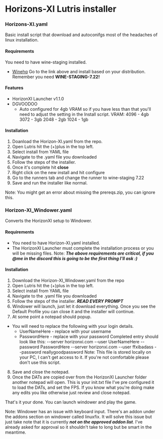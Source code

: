 # Horizons-XI Lutris installer

### Horizons-XI.yaml
Basic install script that download and autoconifgs most of the headaches
of linux installation.

#### Requirements
You need to have wine-staging installed. 
  - [Winehq](https://wiki.winehq.org/Download)
Go to the link above and install based on your distribution. Remember you
need **WINE-STAGING-7.22!**

#### Features
- HorizonXI Launcher v1.1.0
- DGVOODOO
  - Auto configured for 4gb VRAM so if you have less than that you'll
    need to adjust the setting in the Install script.
    VRAM: 4096 - 4gb
          3072 - 3gb
          2048 - 2gb
          1024 - 1gb
         
#### Installation
1. Doanload the Horizon-XI.yaml from the repo.
2. Open Lutris hit the (+)plus in the top left.
3. Select install from YAML file
4. Navigate to the .yaml file you downloaded
5. Follow the steps of the installer.
6. Once it's complete hit **close**
7. Right click on the new install and hit configure
8. Go to the runners tab and change the runner to wine-staging 7.22
9. Save and run the installer like normal.

Note: You might get an error about missing the prereqs.zip, you
      can ignore this.
      
### Horizon-XI_Windower.yaml
Converts the HorizonXI setup to Windower.

#### Requirements
- You need to have Horizon-XI.yaml installed.
- The HorizonXI Launcher must complete the installation process
  or you will be missing files.
Note: ***The above requirements are critical, if you @me in the discord 
       this is going to be the first thing I'll ask :)***
       
#### Installation
1. Download the Horizon-XI_Windower.yaml from the repo
2. Open Lutris hit the (+)plus in the top left.
3. Select install from YAML file
4. Navigate to the .yaml file you downloaded
5. Follow the steps of the installer. ***READ EVERY PROMPT***
6. Windower will launch, just let it download everything. Once you see the
   Default Profile you can close it and the installer will continue.
7. At some point a notepad should popup.
  - You will need to replace the following with your login details.
    - UserNameHere - replace with your username
    - PasswordHere - replace with your password
    Completed entry should look like this: 
    <args>--server horizonxi.com --user UserNameHere --password PasswordHere</args>
    <args>--server horizonxi.com --user ffxibadass --password reallygoodpassword</args>
    Note: This file is stored locally on your PC, I can't get access to it. If you're
          not comfortable please don't use this script.
8. Save and close the notepad.
9. Once the DATs are copied over from the HorizonXI Launcher folder
   another notepad will open. This is your init.txt file I've pre
   configured it to load the DATs, and set the FPS. If you know what
   you're doing make any edits you like otherwise just review and 
   close notepad.

That's it your done. You can launch windower and play the game.

Note: Windower has an issue with keyboard input. There's an addon under the addons section
      on windower called linuxfix. It will solve this issue but just take note that it is 
      currently ***not on the approved addon list***. I've already asked for approval so it 
      shouldn't take to long but be smart in the meantime.
